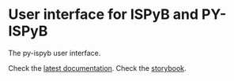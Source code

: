 # User interface for ISPyB and PY-ISPyB

The py-ispyb user interface.

Check the [latest documentation](https://ispyb.gitlab-pages.esrf.fr/py-ispyb-ui/docs).
Check the [storybook](https://ispyb.gitlab-pages.esrf.fr/py-ispyb-ui/storybook-static).
